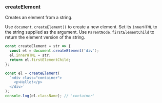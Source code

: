 ### createElement

Creates an element from a string.

Use `document.createElement()` to create a new element. Set its `innerHTML`
to the string supplied as the argument. Use `ParentNode.firstElementChild` to
return the element version of the string.

```js
const createElement = str => {
  const el = document.createElement('div');
  el.innerHTML = str;
  return el.firstElementChild;
};
```

```js
const el = createElement(
  `<div class="container">
    <p>Hello!</p>
  </div>`
);
console.log(el.className); // 'container'
```
